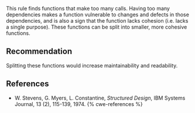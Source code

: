 This rule finds functions that make too many calls. Having too many dependencies makes a function vulnerable to changes and defects in those dependencies, and is also a sign that the function lacks cohesion (i.e. lacks a single purpose). These functions can be split into smaller, more cohesive functions.


## Recommendation
Splitting these functions would increase maintainability and readability.


## References
* W. Stevens, G. Myers, L. Constantine, *Structured Design*, IBM Systems Journal, 13 (2), 115-139, 1974.
{% cwe-references %}
